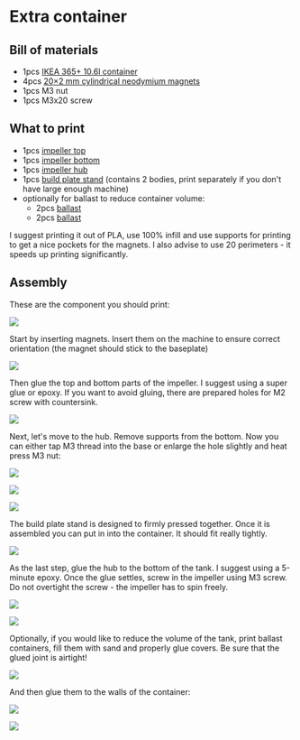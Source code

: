 # Extra container

## Bill of materials

- 1pcs [IKEA 365+ 10.6l container](https://www.ikea.com/cz/en/p/ikea-365-food-container-with-lid-rectangular-plastic-s79276760/)
- 4pcs [20×2 mm cylindrical neodymium magnets](https://s.click.aliexpress.com/e/_ArYCDr)
- 1pcs M3 nut
- 1pcs M3x20 screw

## What to print

- 1pcs [impeller top](../models/impellerTop.step)
- 1pcs [impeller bottom](../models/impellerBottom.step)
- 1pcs [impeller hub](../models/impellerHub.step)
- 1pcs [build plate stand](../models/BuildPlateStand.step) (contains 2 bodies, print
  separately if you don't have large enough machine)
- optionally for ballast to reduce container volume:
    - 2pcs [ballast](../models/ballast.step)
    - 2pcs [ballast](../models/cover.step)

I suggest printing it out of PLA, use 100% infill and use supports for printing
to get a nice pockets for the magnets. I also advise to use 20 perimeters - it
speeds up printing significantly.

## Assembly

These are the component you should print:

![](../img/img1.jpg)

Start by inserting magnets. Insert them on the machine to ensure correct
orientation (the magnet should stick to the baseplate)

![](../img/img3.jpg)

Then glue the top and bottom parts of the impeller. I suggest using a super glue
or epoxy. If you want to avoid gluing, there are prepared holes for M2 screw
with countersink.

![](../img/img7.jpg)

Next, let's move to the hub. Remove supports from the bottom. Now you can either
tap M3 thread into the base or enlarge the hole slightly and heat press M3 nut:

![](../img/img4.jpg)

![](../img/img5.jpg)

![](../img/img6.jpg)

The build plate stand is designed to firmly pressed together. Once it is
assembled you can put in into the container. It should fit really tightly.

![](../img/img8.jpg)

As the last step, glue the hub to the bottom of the tank. I suggest using a
5-minute epoxy. Once the glue settles, screw in the impeller using M3 screw. Do
not overtight the screw - the impeller has to spin freely.

![](../img/img9.jpg)

![](../img/img10.jpg)

Optionally, if you would like to reduce the volume of the tank, print ballast
containers, fill them with sand and properly glue covers. Be sure that the glued
joint is airtight!

![](../img/img13.jpg)

And then glue them to the walls of the container:

![](../img/img14.jpg)

![](../img/img15.jpg)

